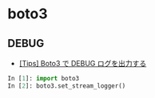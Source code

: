 # boto3

## DEBUG

- [[Tips] Boto3 で DEBUG ログを出力する](https://dev.classmethod.jp/articles/boto3-debug-logging/)

```py
In [1]: import boto3
In [2]: boto3.set_stream_logger()
```
